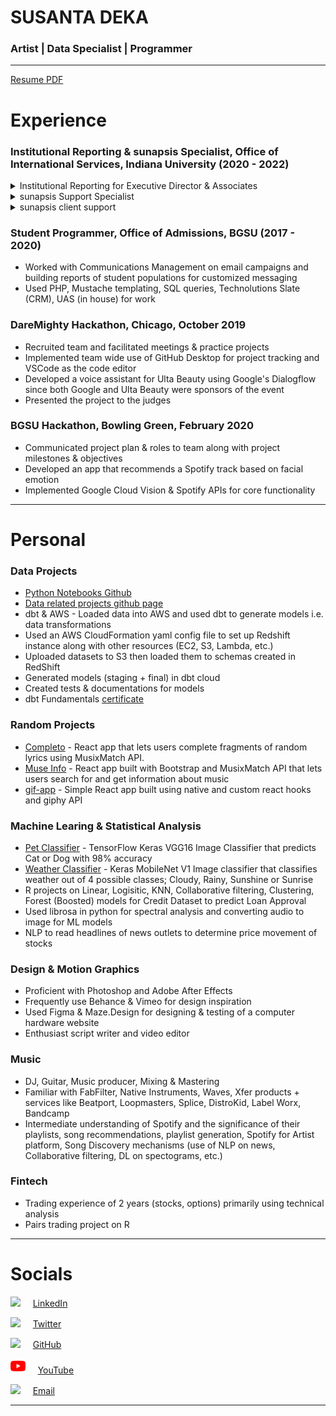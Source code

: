# SUSANTA DEKA
### Artist | Data Specialist | Programmer


---

[Resume PDF](https://github.com/dekaghub/Deka-Portfolio/raw/master/Resume_General.pdf)

# Experience

### Institutional Reporting & sunapsis Specialist, Office of International Services, Indiana University (2020 - 2022)

<details><summary> Institutional Reporting for Executive Director & Associates</summary>

<li style="margin-left:3em"> Admissions Point in Cycle - Year-over-Year (YoY) Comparison</li>
    <li style="margin-left:5em"> Used Tableau for data flow & data visualization</li>
    <li style="margin-left:5em"> Used Excel for charts of YoY comparisons</li>
<li style="margin-left:3em"> Immigration Compliance Reports</li>
<li style="margin-left:3em"> Term Reports; Student Classifying Reports</li>

</details>

<details><summary> sunapsis Support Specialist</summary>

<li style="margin-left:3em"> <a href src="https://sunapsis.iu.edu">sunapsis</a> Implementation Projects (MIT Scholars, NJIT, etc.)</li>
<li style="margin-left:3em"> Data migration from proprietary/enterprise SIS to sunapsis compatible data systems</li>
<li style="margin-left:3em"> Project planning with client staff & tech teams</li>
<li style="margin-left:3em"> Worked on training client team to use sunapsis</li>

</details>

<details><summary> sunapsis client support </summary>

<li style="margin-left:3em"> Worked on client issues & tickets - writing responses, zoom call troubleshooting</li>
<li style="margin-left:3em"> Bug/FR reporting to core dev team</li>

</details>

### Student Programmer, Office of Admissions, BGSU (2017 - 2020)

* Worked with Communications Management on email campaigns and building reports of student populations for customized messaging
* Used PHP, Mustache templating, SQL queries, Technolutions Slate (CRM), UAS (in house) for work

### DareMighty Hackathon, Chicago, October 2019

* Recruited team and facilitated meetings & practice projects
* Implemented team wide use of GitHub Desktop for project tracking and VSCode as the code editor
* Developed a voice assistant for Ulta Beauty using Google's Dialogflow since
both Google and Ulta Beauty were sponsors of the event
* Presented the project to the judges

### BGSU Hackathon, Bowling Green, February 2020

* Communicated project plan & roles to team along with project milestones & objectives
* Developed an app that recommends a Spotify track based on facial emotion
* Implemented Google Cloud Vision & Spotify APIs for core functionality

---

# Personal

### Data Projects

* [Python Notebooks Github](https://github.com/dekaghub/Data-Projects-Deka/tree/main/Python%20Notebooks)
* [Data related projects github page](https://github.com/dekaghub/Data-Projects-Deka)
* dbt & AWS - Loaded data into AWS and used dbt to generate models i.e. data transformations
* Used an AWS CloudFormation yaml config file to set up Redshift instance along with other resources (EC2, S3, Lambda, etc.)
* Uploaded datasets to S3 then loaded them to schemas created in RedShift 
* Generated models (staging + final) in dbt cloud
* Created tests & documentations for models
* dbt Fundamentals [certificate](https://www.credential.net/03cb776c-2d1a-41f1-9ac6-c1ea9c8ab205#gs.jymaug) 

### Random Projects

* [Completo](https://github.com/dekaghub/completo) - React app that lets users complete fragments of random lyrics using MusixMatch API.
* [Muse Info](https://github.com/dekaghub/muse-info) - React app built with Bootstrap and MusixMatch API that lets users search for and get information about music
* [gif-app](https://github.com/dekaghub/gif-app) - Simple React app built using native and custom react hooks and giphy API

### Machine Learing & Statistical Analysis

* [Pet Classifier](https://github.com/dekaghub/Cats-and-Dogs-Classifier/blob/master/keras_catsndogs_classifier.ipynb) - TensorFlow Keras VGG16 Image Classifier that predicts Cat or Dog with 98% accuracy
* [Weather Classifier](https://github.com/dekaghub/weather-classifier/blob/master/keras_mobilenet_weather_classifier.ipynb) - Keras MobileNet V1 Image classifier that classifies weather out of 4 possible classes; Cloudy, Rainy, Sunshine or Sunrise
* R projects on Linear, Logisitic, KNN, Collaborative filtering, Clustering, Forest (Boosted) models for Credit Dataset to predict Loan Approval
* Used librosa in python for spectral analysis and converting audio to image for ML models
* NLP to read headlines of news outlets to determine price movement of stocks

### Design & Motion Graphics

* Proficient with Photoshop and Adobe After Effects
* Frequently use Behance & Vimeo for design inspiration
* Used Figma & Maze.Design for designing & testing of a computer hardware website
* Enthusiast script writer and video editor

### Music

* DJ, Guitar, Music producer, Mixing & Mastering
* Familiar with FabFilter, Native Instruments, Waves, Xfer products + services like Beatport, Loopmasters, Splice, DistroKid, Label Worx, Bandcamp
* Intermediate understanding of Spotify and the significance of their playlists, song recommendations, playlist generation, Spotify for Artist platform, Song Discovery mechanisms (use of NLP on news, Collaborative filtering, DL on spectograms, etc.)

### Fintech

* Trading experience of 2 years (stocks, options) primarily using technical analysis
* Pairs trading project on R

***

# Socials

![](./images/linkedin.png) &nbsp; &nbsp; [LinkedIn](https://www.linkedin.com/in/deka69/)

![](./images/twitter.png) &nbsp; &nbsp; [Twitter](https://twitter.com/ddefiee)

![](./images/github-logo.png) &nbsp; &nbsp; [GitHub](https://github.com/dekaghub)

![](./images/youtube.png) &nbsp; &nbsp; [YouTube](https://www.youtube.com/@defie8162)

![](./images/mail.png) &nbsp; &nbsp; [Email](mailto:deviedefie@gmail.com)


***


